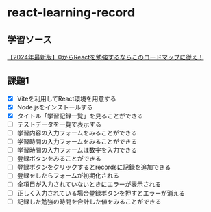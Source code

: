 # react-learning-record
## 学習ソース
[【2024年最新版】0からReactを勉強するならこのロードマップに従え！](https://qiita.com/Sicut_study/items/7d8c6f309dddda1a3961)
## 課題1
- [x] Viteを利用してReact環境を用意する
- [x] Node.jsをインストールする
- [x] タイトル「学習記録一覧」を見ることができる
- [ ] テストデータを一覧で表示する
- [ ] 学習内容の入力フォームをみることができる
- [ ] 学習時間の入力フォームをみることができる
- [ ] 学習時間の入力フォームは数字を入力できる
- [ ] 登録ボタンをみることができる
- [ ] 登録ボタンをクリックするとrecordsに記録を追加できる
- [ ] 登録をしたらフォームが初期化される
- [ ] 全項目が入力されていないときにエラーが表示される
- [ ] 正しく入力されている場合登録ボタンを押すとエラーが消える
- [ ] 記録した勉強の時間を合計した値をみることができる